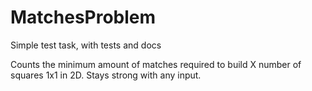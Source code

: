 # MatchesProblem
Simple test task, with tests and docs

Counts the minimum amount of matches required to build X number of squares 1x1 in 2D.
Stays strong with any input.
